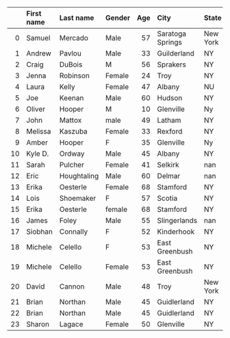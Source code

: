|    | First name   | Last name   | Gender   |   Age | City             | State    | Time   |
|---:|:-------------|:------------|:---------|------:|:-----------------|:---------|:-------|
|  0 | Samuel       | Mercado     | Male     |    57 | Saratoga Springs | New York | 5:39   |
|  1 | Andrew       | Pavlou      | Male     |    33 | Guilderland      | NY       | 5:46   |
|  2 | Craig        | DuBois      | M        |    56 | Sprakers         | NY       | 5:56   |
|  3 | Jenna        | Robinson    | Female   |    24 | Troy             | NY       | 6:37   |
|  4 | Laura        | Kelly       | Female   |    47 | Albany           | NU       | 6:43   |
|  5 | Joe          | Keenan      | Male     |    60 | Hudson           | NY       | 6:54   |
|  6 | Oliver       | Hooper      | M        |    10 | Glenville        | Ny       | 7:25   |
|  7 | John         | Mattox      | male     |    49 | Latham           | NY       | 7:50   |
|  8 | Melissa      | Kaszuba     | Female   |    33 | Rexford          | NY       | 7:53   |
|  9 | Amber        | Hooper      | F        |    35 | Glenville        | Ny       | 7:53   |
| 10 | Kyle D.      | Ordway      | Male     |    45 | Albany           | NY       | 7:56   |
| 11 | Sarah        | Pulcher     | Female   |    41 | Selkirk          | nan      | 8:17   |
| 12 | Eric         | Houghtaling | Male     |    60 | Delmar           | nan      | 8:31   |
| 13 | Erika        | Oesterle    | Female   |    68 | Stamford         | NY       | 8:44   |
| 14 | Lois         | Shoemaker   | F        |    57 | Scotia           | NY       | 8:56   |
| 15 | Erika        | Oesterle    | female   |    68 | Stamford         | NY       | 9:19   |
| 16 | James        | Foley       | Male     |    55 | Slingerlands     | nan      | 9:19   |
| 17 | Siobhan      | Connally    | F        |    52 | Kinderhook       | NY       | 9:24   |
| 18 | Michele      | Celello     | F        |    53 | East Greenbush   | NY       | 9:50   |
| 19 | Michele      | Celello     | Female   |    53 | East Greenbush   | NY       | 9:55   |
| 20 | David        | Cannon      | Male     |    48 | Troy             | New York | 10:07  |
| 21 | Brian        | Northan     | Male     |    45 | Guidlerland      | NY       | 10:44  |
| 22 | Brian        | Northan     | Male     |    45 | Guidlerland      | NY       | 11:34  |
| 23 | Sharon       | Lagace      | Female   |    50 | Glenville        | NY       | 12     |